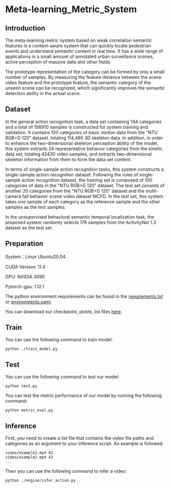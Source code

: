 # Meta-learning_Metric_System

## Introduction

The meta-learning metric system based on weak correlation semantic features is a context-aware system that can quickly locate pedestrian events and understand semantic content in real time. It has a wide range of applications in a small amount of annotated urban surveillance scenes, active perception of massive data and other fields.

The prototype representation of the category can be formed by only a small number of samples. By measuring the feature distance between the scene video feature and the prototype feature, the semantic category of the unseen scene can be recognized, which significantly improves the semantic detection ability in the actual scene.

## Dataset

In the general action recognition task, a data set containing 144 categories and a total of 156910 samples is constructed for system training and validation. It contains 120 categories of basic motion data from the "NTU RGB+D 120" dataset, totaling 114,480 3D skeleton data. In addition, in order to enhance the two-dimensional skeleton perception ability of the model, this system extracts 24 representative behavior categories from the kinetic data set, totaling 42430 video samples, and extracts two-dimensional skeleton information from them to form the data set content.

In terms of single-sample action recognition tasks, this system constructs a single-sample action recognition dataset. Following the rules of single-sample action recognition dataset, the training set is composed of 100 categories of data in the "NTU RGB+D 120" dataset. The test set consists of another 20 categories from the "NTU RGB+D 120" dataset and the multi-camera fall behavior scene video dataset MCFD. In the test set, this system takes one sample of each category as the reference sample and the other samples as the test samples.

In the unsupervised behavioral semantic temporal localization task, the proposed system randomly selects 176 samples from the ActivityNet 1.3 dataset as the test set.

## Preparation

System：Linux Ubuntu20.04

CUDA Version: 11.4

GPU: NVIDIA 3090

Pytorch-gpu: 1.12.1


The python environment requirements can be found in the [requirements.txt](https://github.com/ZJUT-ERCISS/Meta-learning_Metric_System/blob/main/requirements.txt) or [environments.yaml](https://github.com/ZJUT-ERCISS/Meta-learning_Metric_System/blob/main/environment.yaml). 


You can download our checkpoint, pickle, list files [here](https://zjuteducn-my.sharepoint.com/:f:/g/personal/211122120051_zjut_edu_cn/EkTP-ovknK1No901VBEDGPYBJ_4qR9va-gEPhKomH7ydRw?e=aR2G2a).

## Train

You can use the following command to train model:
```
python ./train_model.py
```

## Test

You can use the following command to test our model:
```
python test.py
```

You can test the metric performance of our model by running the following command:
```
python metric_eval.py
```


## Inference

First, you need to create a list file that contains the video file paths and categories as an argument to your inference script. An example is followed:
```
video/example1.mp4 42
video/example2.mp4 42
...
```

Then you can use the following command to infer a video:

```
python ./engine/infer_action.py
```


